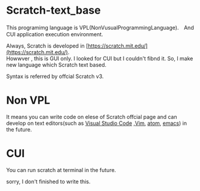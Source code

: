 # Scratch-text_base


This programimg language is VPL(NonVusualProgrammingLanguage).　And CUI application execution environment.  

Always, Scratch is developed in [https://scratch.mit.edu/](https://scratch.mit.edu/).  
Howwver , this is GUI only. I looked for CUI but I couldn't fibnd it.
So, I make new language which Scratch text based.  

Syntax is referred by offcial Scratch v3.

# Non VPL

It means you can write code on elese of Scratch offcial page and can develop on text editors(such as [Visual Studio Code](https://code.visualstudio.com/) ,[Vim](https://www.vim.org/), [atom](https://atom.io/), [emacs](https://www.gnu.org/software/emacs/)) in the future.

# CUI
 
You can run scratch at terminal in the future. 

sorry, I don't finished to write this.
